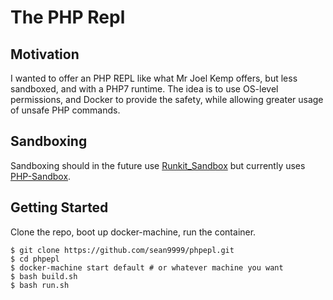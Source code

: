 
# The PHP Repl

## Motivation

I wanted to offer an PHP REPL like what Mr Joel Kemp offers, but less sandboxed, and with a PHP7 runtime. The idea is to use OS-level permissions, and Docker to provide the safety, while allowing greater usage of unsafe PHP commands.

## Sandboxing

Sandboxing should in the future use [Runkit_Sandbox](http://php.net/manual/en/runkit.sandbox.php) but currently uses [PHP-Sandbox](https://github.com/fieryprophet/php-sandbox).

## Getting Started

Clone the repo, boot up docker-machine, run the container.

```shell
$ git clone https://github.com/sean9999/phpepl.git
$ cd phpepl
$ docker-machine start default # or whatever machine you want
$ bash build.sh
$ bash run.sh
```

